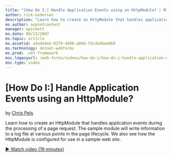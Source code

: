 ```yaml
---
title: "[How Do I:] Handle Application Events using an HttpModule? | Microsoft Docs"
author: rick-anderson
description: "Learn how to create an HttpModule that handles application events during the processing of a page request. The sample module will write information to a log..."
ms.author: aspnetcontent
manager: wpickett
ms.date: 09/13/2007
ms.topic: article
ms.assetid: a4adedeb-92f9-4d08-a068-fdcdedbae069
ms.technology: dotnet-webforms
ms.prod: .net-framework
msc.legacyurl: /web-forms/videos/how-do-i/how-do-i-handle-application-events-using-an-httpmodule
msc.type: video
---
```

[How Do I:] Handle Application Events using an HttpModule?
====================
by [Chris Pels](https://twitter.com/chrispels)

Learn how to create an HttpModule that handles application events during the processing of a page request. The sample module will write information to a log file at various points in the page lifecycle. We also see how the HttpModule is configured for use in a sample web site.

[&#9654; Watch video (19 minutes)](https://channel9.msdn.com/Blogs/ASP-NET-Site-Videos/how-do-i-handle-application-events-using-an-httpmodule)